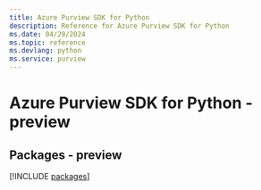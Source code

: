 ```yaml
---
title: Azure Purview SDK for Python
description: Reference for Azure Purview SDK for Python
ms.date: 04/29/2024
ms.topic: reference
ms.devlang: python
ms.service: purview
---
```

# Azure Purview SDK for Python - preview
## Packages - preview
[!INCLUDE [packages](purview-index.md)]